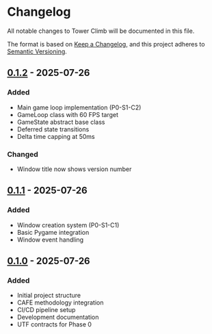 # Changelog

All notable changes to Tower Climb will be documented in this file.

The format is based on [Keep a Changelog](https://keepachangelog.com/en/1.0.0/),
and this project adheres to [Semantic Versioning](https://semver.org/spec/v2.0.0.html).

## [0.1.2] - 2025-07-26

### Added
- Main game loop implementation (P0-S1-C2)
- GameLoop class with 60 FPS target
- GameState abstract base class
- Deferred state transitions
- Delta time capping at 50ms

### Changed
- Window title now shows version number

## [0.1.1] - 2025-07-26

### Added
- Window creation system (P0-S1-C1)
- Basic Pygame integration
- Window event handling

## [0.1.0] - 2025-07-26

### Added
- Initial project structure
- CAFE methodology integration
- CI/CD pipeline setup
- Development documentation
- UTF contracts for Phase 0

[0.1.2]: https://github.com/Aeturnis-Development-Labs-LLC/tower-climb/compare/v0.1.1...v0.1.2
[0.1.1]: https://github.com/Aeturnis-Development-Labs-LLC/tower-climb/compare/v0.1.0...v0.1.1
[0.1.0]: https://github.com/Aeturnis-Development-Labs-LLC/tower-climb/releases/tag/v0.1.0